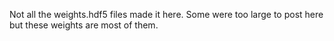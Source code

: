 Not all the weights.hdf5 files made it here. Some were too large to post here but these weights are most of them.
